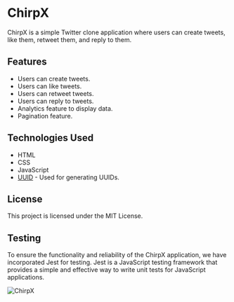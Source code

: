 # ChirpX

ChirpX is a simple Twitter clone application where users can create tweets, like them, retweet them, and reply to them.

## Features

- Users can create tweets.
- Users can like tweets.
- Users can retweet tweets.
- Users can reply to tweets.
- Analytics feature to display data.
- Pagination feature.

## Technologies Used

- HTML
- CSS
- JavaScript
- [UUID](https://www.npmjs.com/package/uuid) - Used for generating UUIDs.

## License

This project is licensed under the MIT License. 

## Testing

To ensure the functionality and reliability of the ChirpX application, we have incorporated Jest for testing. Jest is a JavaScript testing framework that provides a simple and effective way to write unit tests for JavaScript applications.


![ChirpX](https://github.com/arzucaner/ChirpX/assets/108270415/f89d1f15-96ef-47de-93a5-e58e9cbb258e)

